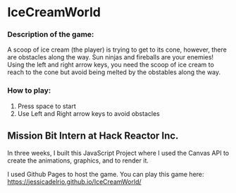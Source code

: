 # IceCreamWorld
### Description of the game:
 
A scoop of ice cream (the player) is trying to get to its cone, however, there are obstacles along the way. Sun ninjas and fireballs are your enemies! Using the left and right arrow keys, you need the scoop of ice cream to reach to the cone but avoid being melted by the obstables along the way.

### How to play:
1. Press space to start
2. Use Left and Right arrow keys to avoid obstacles



## Mission Bit Intern at Hack Reactor Inc.
In three weeks, I built this JavaScript Project where I used the Canvas API to create the animations, graphics, and to render it.  

I used Github Pages to host the game. You can play this game here: https://jessicadelrio.github.io/IceCreamWorld/
